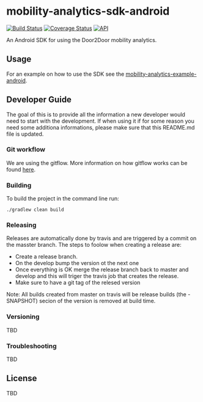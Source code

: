 # mobility-analytics-sdk-android
[![Build Status](https://travis-ci.com/door2door-io/mobility-analytics-sdk-android.svg?token=pjx3zDtzXuU6uwdz9wez&branch=develop)](https://travis-ci.com/door2door-io/mobility-analytics-sdk-android)
[![Coverage Status](https://coveralls.io/repos/github/door2door-io/mobile-analytics-android/badge.svg?branch=develop&t=v8nLRC)](https://coveralls.io/github/door2door-io/mobile-analytics-android?branch=develop)
[![API](https://img.shields.io/badge/API-16%2B-blue.svg?style=flat)](https://android-arsenal.com/api?level=16)

An Android SDK for using the Door2Door mobility analytics.

## Usage
For an example on how to use the SDK see the [mobility-analytics-example-android](https://github.com/door2door-io/mobility-analytics-example-android).

## Developer Guide
The goal of this is to provide all the information a new developer would need to start with the development. If when using it if for some reason you need some additiona informations, please make sure that this README.md file is updated. 
### Git workflow
We are using the gitflow. More information on how gitflow works can be found [here](https://www.atlassian.com/git/tutorials/comparing-workflows/gitflow-workflow/index.html).
### Building
To build the project in the command line run:
```
./gradlew clean build
```
### Releasing
Releases are automatically done by travis and are triggered by a commit on the masster branch. The steps to foolow when creating a release are:
 * Create a release branch.
 * On the develop bump the version ot the next one
 * Once everything is OK merge the release branch back to master and develop and this will triger the travis job that creates the release.
 * Make sure to have a git tag of the relesed version
 
Note: All builds created from master on travis will be release builds (the -SNAPSHOT) secion of the version is removed at build time.
 
### Versioning
TBD

### Troubleshooting
TBD

## License
TBD
